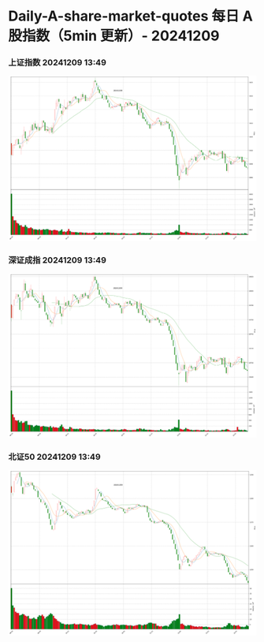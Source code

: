 
# Daily-A-share-market-quotes 每日 A 股指数（5min 更新）- 20241209

### 上证指数 20241209 13:49
![](./fig/2024/12/20241209-sh000001.png)

### 深证成指 20241209 13:49
![](./fig/2024/12/20241209-sz399001.png)

### 北证50 20241209 13:49
![](./fig/2024/12/20241209-bj899050.png)
